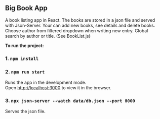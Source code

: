 ## Big Book App

A book listing app in React. 
The books are stored in a json file and served with Json-Server.
Your can add new books, see details and delete books. 
Choose author from filtered dropdown when writing new entry.
Global search by author or title. (See BookList.js)


**To run the project:**

### 1. `npm install`

### 2. `npm run start`

Runs the app in the development mode.\
Open [http://localhost:3000](http://localhost:3000) to view it in the browser.

### 3. `npx json-server --watch data/db.json --port 8000`

Serves the json file.

